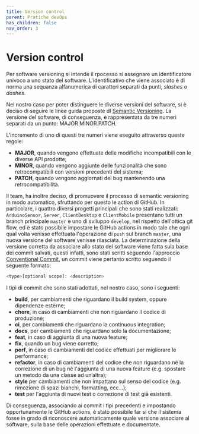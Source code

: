 ```yaml
---
title: Version control
parent: Pratiche devOps
has_children: false
nav_order: 3
---
```

# Version control

Per software versioning si intende il rpocesso si assegnare un identificatore univoco a uno stato del software. L'identificativo che viene associato è di norma una sequanza alfanumerica di caratteri separati da punti, _slashes_ o _dashes_.

Nel nostro caso per poter distinguere le diverse versioni del software, si è deciso di seguire le linee guida proposte dl [Semantic Versioning](https://semver.org/). La versione del software, di conseguenza, è rappresentata da tre numeri separati da un punto: MAJOR.MINOR.PATCH.

L'incremento di uno di questi tre numeri viene eseguito attraverso queste regole:

- **MAJOR**, quando vengono effettuate delle modifiche incompatibili con le diverse API prodotte;
- **MINOR**, quando vengono aggiunte delle funzionalità che sono retrocompatibili con versioni precedenti del sistema;
- **PATCH**, quando vengono aggiornati dei bug mantenendo una retrocompatibilità.

Il team, ha inoltre deciso, di promuovere il processo di semantic versioning in modo automatico, sfruttando per questo le action di GitHub. In particolare, i quattro diversi progetti principali che sono stati realizzati: `ArduinoSensor`, `Server`, `ClientDesktop` e `ClientMobile` presentano tutti un branch principale `master` e uno di sviluppo `develop`, nel rispetto dell'ottica git flow, ed è stato possibile impostare le GitHub actions in modo tale che ogni qual volta venisse effettuata l'operazione di `push` sul branch `master`, una nuova versione del software venisse rilasciata. La determinazione della versione corretta da associare allo stato del software viene fatta sula base dei commit salvati, questi infatti, sono stati scritti seguendo l'approccio [Conventional Commit](https://www.conventionalcommits.org/en/v1.0.0/), un commit viene pertanto scritto seguendo il seguente formato:

```bash
<type>[optional scope]: <description>
```

I tipi di commit che sono stati adottati, nel nostro caso, sono i seguenti: 

- **build**, per cambiamenti che riguardano il build system, oppure
dipendenze esterne;
- **chore**, in caso di cambiamenti che non riguardano il codice di produzione;
- **ci**, per cambiamenti che riguardano la continuous integration;
- **docs**, per cambiamenti che riguardano solo la documentazione;
- **feat**, in caso di aggiunta di una nuova feature;
- **fix**, quando un bug viene corretto;
- **perf**, in caso di cambiamenti del codice effettuati per migliorare le performance;
- **refactor**, in caso di cambiamenti del codice che non riguardano né la correzione di un bug né l'aggiunta di una nuova feature (e.g. spostare un metodo da una classe ad un’altra);
- **style** per cambiamenti che non impattano sul senso del codice (e.g. rimozione di spazi bianchi, formatting, ecc…);
- **test** per l'aggiunta di nuovi test o correzione di test già esistenti.

Di conseguenza, associando ai commit i tipi precedenti e impostando opportunamente le GitHub actions, è stato possibile far si che il sistema fosse in grado di riconoscere automaticamente quale versione associare al software, sulla base delle operazioni effettuate e documentate.